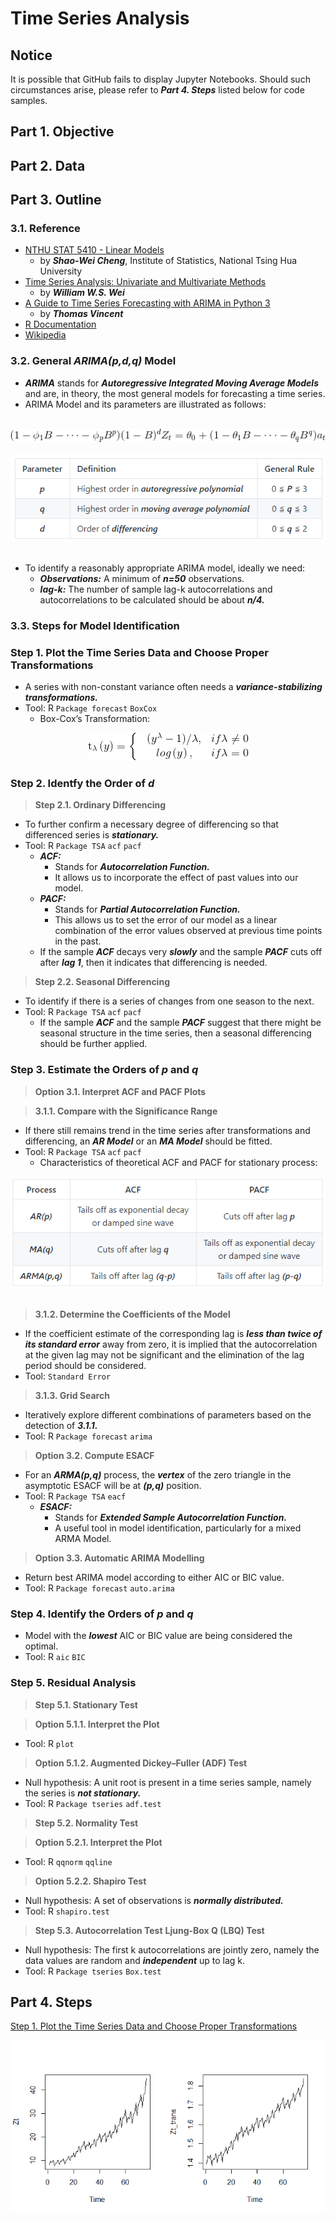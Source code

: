 # Time Series Analysis
## Notice
It is possible that GitHub fails to display Jupyter Notebooks. Should such circumstances arise, please refer to ***Part 4. Steps*** listed below for code samples.
## Part 1. Objective
## Part 2. Data
## Part 3. Outline
### 3.1. Reference
- [NTHU STAT 5410 - Linear Models](http://www.stat.nthu.edu.tw/~swcheng/Teaching/stat5410/index.php)
  - by ***Shao-Wei Cheng***, Institute of Statistics, National Tsing Hua University
- [Time Series Analysis: Univariate and Multivariate Methods](https://www.amazon.com/Time-Analysis-Univariate-Multivariate-Methods/dp/0321322169) 
  - by ***William W.S. Wei***
- [A Guide to Time Series Forecasting with ARIMA in Python 3](https://www.digitalocean.com/community/tutorials/a-guide-to-time-series-forecasting-with-arima-in-python-3)
  - by ***Thomas Vincent***
- [R Documentation](https://www.rdocumentation.org/)
- [Wikipedia](https://www.wikipedia.org/)

### 3.2. General ***ARIMA(p,d,q)*** Model
- ***ARIMA*** stands for ***Autoregressive Integrated Moving Average Models*** and are, in theory, the most general models for forecasting a time series.
- ARIMA Model and its parameters are illustrated as follows: 
<br>
<div align=center><img src="https://github.com/lclh813/Time_Series_Analysis/blob/master/ArimaModel.png"/></div>
<br>
<div align=center><img src="https://github.com/lclh813/Time_Series_Analysis/blob/master/ArimaParameter.png"/></div>
<br>

- To identify a reasonably appropriate ARIMA model, ideally we need:      
  - ***Observations:*** A minimum of ***n=50*** observations.  
  - ***lag-k:*** The number of sample lag-k autocorrelations and autocorrelations to be calculated should be about ***n/4.*** 

### 3.3. Steps for Model Identification
### Step 1. Plot the Time Series Data and Choose Proper Transformations
- A series with non-constant variance often needs a ***variance-stabilizing transformations.***
- Tool: R ```Package forecast``` ```BoxCox```
  - Box-Cox’s Transformation:

<div align=center><img src="https://github.com/lclh813/Time_Series_Analysis/blob/master/BoxCox.png"/></div>

### Step 2. Identfy the Order of ***d***
> **Step 2.1. Ordinary Differencing** 
- To further confirm a necessary degree of differencing so that differenced series is ***stationary.***
- Tool: R ```Package TSA``` ```acf``` ```pacf```
  - ***ACF:*** 
    - Stands for ***Autocorrelation Function.***
    - It allows us to incorporate the effect of past values into our model.
  - ***PACF:*** 
    - Stands for ***Partial Autocorrelation Function.***
    - This allows us to set the error of our model as a linear combination of the error values observed at previous time points in the past.
  - If the sample ***ACF*** decays very ***slowly*** and the sample ***PACF*** cuts off after ***lag 1***, then it indicates that differencing is needed.
  
> **Step 2.2. Seasonal Differencing**
- To identify if there is a series of changes from one season to the next.
- Tool: R ```Package TSA``` ```acf``` ```pacf```
  - If the sample ***ACF*** and the sample ***PACF*** suggest that there might be seasonal structure in the time series, then a seasonal differencing should be further applied.
  
### Step 3. Estimate the Orders of ***p*** and ***q***  
> **Option 3.1. Interpret ACF and PACF Plots**

> **3.1.1. Compare with the Significance Range**  
- If there still remains trend in the time series after transformations and differencing, an ***AR Model*** or an ***MA Model*** should be fitted.
- Tool: R ```Package TSA``` ```acf``` ```pacf```
  - Characteristics of theoretical ACF and PACF for stationary process:

<div align=center><img src="https://github.com/lclh813/Time_Series_Analysis/blob/master/ArimaAcfPacf.png"/></div>
<br>

> **3.1.2. Determine the Coefficients of the Model**
- If the coefficient estimate of the corresponding lag is ***less than twice of its standard error*** away from zero, it is implied that the autocorrelation at the given lag may not be significant and the elimination of the lag period should be considered.
- Tool: ```Standard Error```

> **3.1.3. Grid Search**
- Iteratively explore different combinations of parameters based on the detection of ***3.1.1.*** 
- Tool: R ```Package forecast``` ```arima```

> **Option 3.2. Compute ESACF**
- For an ***ARMA(p,q)*** process, the ***vertex*** of the zero triangle in the asymptotic ESACF will be at ***(p,q)*** position.
- Tool: R ```Package TSA``` ```eacf```
  - ***ESACF:***
    - Stands for ***Extended Sample Autocorrelation Function.*** 
    - A useful tool in model identification, particularly for a mixed ARMA Model.

> **Option 3.3. Automatic ARIMA Modelling**
- Return best ARIMA model according to either AIC or BIC value.
- Tool: R ```Package forecast``` ```auto.arima```

### Step 4. Identify the Orders of ***p*** and ***q***
- Model with the ***lowest*** AIC or BIC value are being considered the optimal.
- Tool: R ```aic``` ```BIC```

### Step 5. Residual Analysis
> **Step 5.1. Stationary Test**

> **Option 5.1.1. Interpret the Plot**
- Tool: R ```plot``` 
> **Option 5.1.2. Augmented Dickey–Fuller (ADF) Test** 
- Null hypothesis: A unit root is present in a time series sample, namely the series is ***not stationary.***
- Tool: R ```Package tseries``` ```adf.test```
> **Step 5.2. Normality Test**

> **Option 5.2.1. Interpret the Plot**  
- Tool: R ```qqnorm``` ```qqline``` 
> **Option 5.2.2. Shapiro Test**  
- Null hypothesis: A set of observations is ***normally distributed.***
- Tool: R ```shapiro.test```
> **Step 5.3. Autocorrelation Test**
> **Ljung-Box Q (LBQ) Test**
- Null hypothesis: The first k autocorrelations are jointly zero, namely the data values are random and ***independent*** up to lag k.
- Tool: R ```Package tseries``` ```Box.test```

## Part 4. Steps
[Step 1. Plot the Time Series Data and Choose Proper Transformations]()
<div align=center><img src="https://github.com/lclh813/Time_Series_Analysis/blob/master/1_Transformation.png"/></div>
